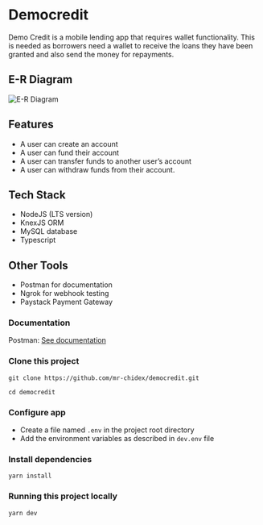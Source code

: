 # Democredit

Demo Credit is a mobile lending app that requires wallet functionality. This is needed as borrowers need a wallet to receive the loans they have been granted and also send the money for repayments.

## E-R Diagram

![E-R Diagram](./docs/democredit.png)

## Features

- A user can create an account
- A user can fund their account
- A user can transfer funds to another user’s account
- A user can withdraw funds from their account.

## Tech Stack

- NodeJS (LTS version)
- KnexJS ORM
- MySQL database
- Typescript

## Other Tools

- Postman for documentation
- Ngrok for webhook testing
- Paystack Payment Gateway

### Documentation

Postman: [See documentation](https://documenter.getpostman.com/view/11724511/2s8ZDU64s2)

### Clone this project

```
git clone https://github.com/mr-chidex/democredit.git
```

```
cd democredit
```

### Configure app

- Create a file named `.env` in the project root directory
- Add the environment variables as described in `dev.env` file

### Install dependencies

```
yarn install
```

### Running this project locally

```
yarn dev
```
